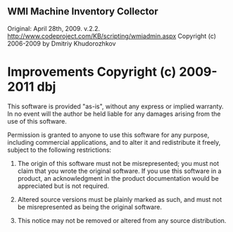 WMI Machine Inventory Collector
-------------------------------

   Original: April 28th, 2009. v.2.2.
   http://www.codeproject.com/KB/scripting/wmiadmin.aspx
   Copyright (c) 2006-2009 by Dmitriy Khudorozhkov

   Improvements Copyright (c) 2009-2011 dbj
   ========================================

   This software is provided "as-is", without any express or implied warranty.
   In no event will the author be held liable for any damages arising from the
   use of this software.

   Permission is granted to anyone to use this software for any purpose,
   including commercial applications, and to alter it and redistribute it
   freely, subject to the following restrictions:

   1. The origin of this software must not be misrepresented; you must not
      claim that you wrote the original software. If you use this software
      in a product, an acknowledgment in the product documentation would be
      appreciated but is not required.

   2. Altered source versions must be plainly marked as such, and must not be
      misrepresented as being the original software.

   3. This notice may not be removed or altered from any source distribution.
